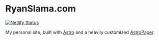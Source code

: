 # RyanSlama.com

[![Netlify Status](https://api.netlify.com/api/v1/badges/ccc7a3f4-973c-46d7-a46c-fcddba2a5530/deploy-status)](https://app.netlify.com/sites/verdant-florentine-3d36b9/deploys)

My personal site, built with [Astro](https://astro.build/) and a heavily customized [AstroPaper](https://github.com/satnaing/astro-paper).
